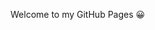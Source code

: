 Welcome to my GitHub Pages 😀

<!--
# Index

| Article                                                                                        | Length |
| :--------------------------------------------------------------------------------------------- | :----: |
| [Blazor Server and dependency management with NPM and Webpack](blazorserver-webpack/README.md) | 30 min | -->
